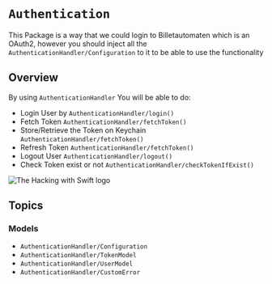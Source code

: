 # ``Authentication``

This Package is a way that we could login to Billetautomaten which is an OAuth2, however you should inject all the ``AuthenticationHandler/Configuration`` to it to be able to use the functionality

## Overview

By using ``AuthenticationHandler`` You will be able to do:

- Login User by ``AuthenticationHandler/login()``
- Fetch Token ``AuthenticationHandler/fetchToken()``
- Store/Retrieve the Token on Keychain ``AuthenticationHandler/fetchToken()``
- Refresh Token ``AuthenticationHandler/fetchToken()``
- Logout User ``AuthenticationHandler/logout()``
- Check Token exist or not ``AuthenticationHandler/checkTokenIfExist()``

![The Hacking with Swift logo](chart.png)

## Topics

### Models
- ``AuthenticationHandler/Configuration``
- ``AuthenticationHandler/TokenModel``
- ``AuthenticationHandler/UserModel``
- ``AuthenticationHandler/CustomError``

